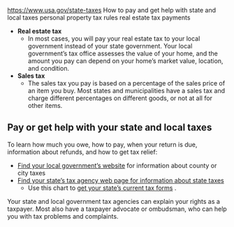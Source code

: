 

https://www.usa.gov/state-taxes
How to pay and get help with state and local taxes
personal property tax rules
real estate tax payments

* **Real estate tax**
  - In most cases, you will pay your real estate tax to your local government instead of your state government. Your local government’s tax office assesses the value of your home, and the amount you pay can depend on your home’s market value, location, and condition.
* **Sales tax**
  - The sales tax you pay is based on a percentage of the sales price of an item you buy. Most states and municipalities have a sales tax and charge different percentages on different goods, or not at all for other items.

**Pay or get help with your state and local taxes**
---------------------------------------------------

To learn how much you owe, how to pay, when your return is due, information about refunds, and how to get tax relief:

* [Find your local government’s website](https://www.usa.gov/local-governments)
  for information about county or city taxes
* [Find your state’s tax agency web page for information about state taxes](https://taxadmin.org/fta-members/)
  + Use this chart to
    [get your state’s current tax forms](https://taxadmin.org/state-tax-forms/)
    .

Your state and local government tax agencies can explain your rights as a taxpayer. Most also have a taxpayer advocate or ombudsman, who can help you with tax problems and complaints.
